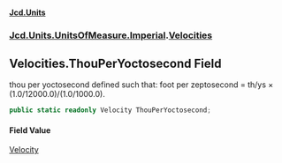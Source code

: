 #### [Jcd.Units](index.md 'index')
### [Jcd.Units.UnitsOfMeasure.Imperial](Jcd.Units.UnitsOfMeasure.Imperial.md 'Jcd.Units.UnitsOfMeasure.Imperial').[Velocities](Velocities.md 'Jcd.Units.UnitsOfMeasure.Imperial.Velocities')

## Velocities.ThouPerYoctosecond Field

thou per yoctosecond defined such that: foot per zeptosecond = th/ys × (1.0/12000.0)/(1.0/1000.0).

```csharp
public static readonly Velocity ThouPerYoctosecond;
```

#### Field Value
[Velocity](Velocity.md 'Jcd.Units.UnitTypes.Velocity')